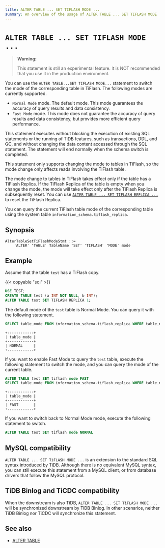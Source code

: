 ```yaml
---
title: ALTER TABLE ... SET TIFLASH MODE ...
summary: An overview of the usage of ALTER TABLE ... SET TIFLASH MODE ... for the TiDB database.
---
```


# `ALTER TABLE ... SET TIFLASH MODE ...`

> **Warning:**
>
> This statement is still an experimental feature. It is NOT recommended that you use it in the production environment.

You can use the `ALTER TABLE...SET TIFLASH MODE...` statement to switch the mode of the corresponding table in TiFlash. The following modes are currently supported.

- `Normal Mode` mode. The default mode. This mode guarantees the accuracy of query results and data consistency.
- `Fast Mode` mode. This mode does not guarantee the accuracy of query results and data consistency, but provides more efficient query performance.

This statement executes without blocking the execution of existing SQL statements or the running of TiDB features, such as transactions, DDL, and GC, and without changing the data content accessed through the SQL statement. The statement will end normally when the schema switch is completed.

This statement only supports changing the mode to tables in TiFlash, so the mode change only affects reads involving the TiFlash table.

The mode change to tables in TiFlash takes effect only if the table has a TiFlash Replica. If the TiFlash Replica of the table is empty when you change the mode, the mode will take effect only after the TiFlash Replica is subsequently reset. You can use [`ALTER TABLE ... SET TIFLASH REPLICA ...`](/sql-statements/sql-statement-alter-table.md) to reset the TiFlash Replica.

You can query the current TiFlash table mode of the corresponding table using the system table `information_schema.tiflash_replica`.

## Synopsis

```ebnf+diagram
AlterTableSetTiFlashModeStmt ::=
    'ALTER' 'TABLE' TableName 'SET' 'TIFLASH' 'MODE' mode
```

## Example

Assume that the table `test` has a TiFlash copy.

{{< copyable "sql" >}}

```sql
USE TEST;
CREATE TABLE test (a INT NOT NULL, b INT);
ALTER TABLE test SET TIFLASH REPLICA 1;
```

The default mode of the `test` table is Normal Mode. You can query it with the following statement.

```sql
SELECT table_mode FROM information_schema.tiflash_replica WHERE table_name = 'test' AND table_schema = 'test'
```

```
+------------+
| table_mode |
+------------+
| NORMAL     |
+------------+
```

If you want to enable Fast Mode to query the `test` table, execute the following statement to switch the mode, and you can query the mode of the current table.

```sql
ALTER TABLE test SET tiflash mode FAST
SELECT table_mode FROM information_schema.tiflash_replica WHERE table_name = 'test' AND table_schema = 'test'
```

```
+------------+
| table_mode |
+------------+
| FAST       |
+------------+
```

If you want to switch back to Normal Mode mode, execute the following statement to switch.

```sql
ALTER TABLE test SET tiflash mode NORMAL
```

## MySQL compatibility

`ALTER TABLE ... SET TiFLASH MODE ...` is an extension to the standard SQL syntax introduced by TiDB. Although there is no equivalent MySQL syntax, you can still execute this statement from a MySQL client, or from database drivers that follow the MySQL protocol.

## TiDB Binlog and TiCDC compatibility

When the downstream is also TiDB, `ALTER TABLE ... SET TiFLASH MODE ...` will be synchronized downstream by TiDB Binlog. In other scenarios, neither TiDB Binlog nor TiCDC will synchronize this statement.

## See also

- [ALTER TABLE](/sql-statements/sql-statement-alter-table.md)